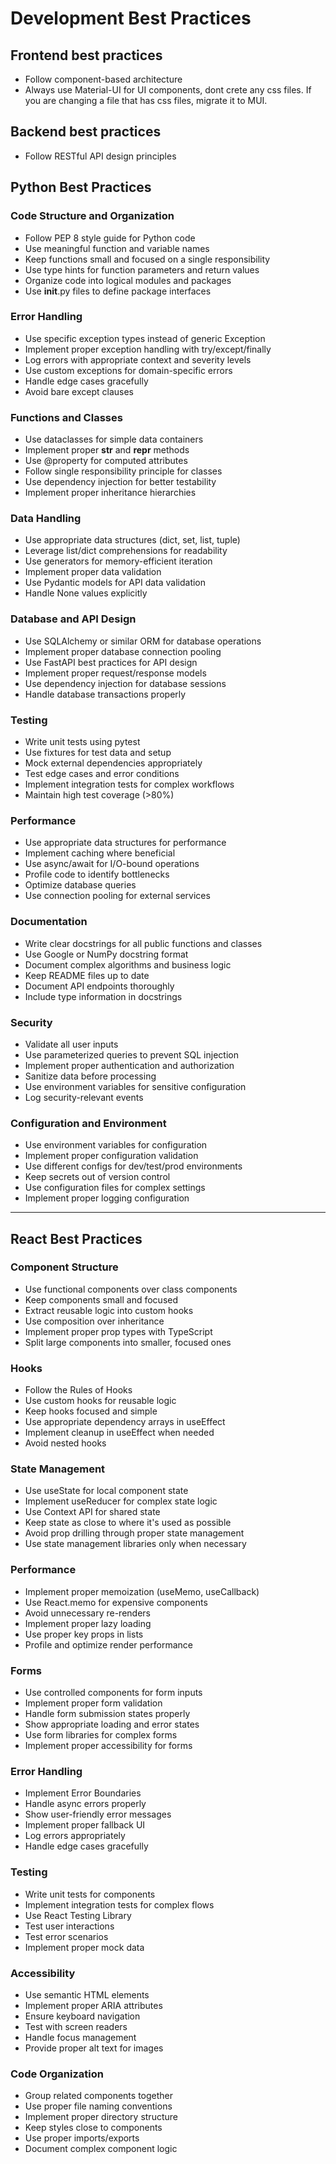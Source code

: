 # Development Best Practices
    
## Frontend best practices
- Follow component-based architecture
- Always use Material-UI for UI components, dont crete any css files. If you are changing a file that has css files, migrate it to MUI.

## Backend best practices
- Follow RESTful API design principles

## Python Best Practices

### Code Structure and Organization
- Follow PEP 8 style guide for Python code
- Use meaningful function and variable names
- Keep functions small and focused on a single responsibility
- Use type hints for function parameters and return values
- Organize code into logical modules and packages
- Use __init__.py files to define package interfaces

### Error Handling
- Use specific exception types instead of generic Exception
- Implement proper exception handling with try/except/finally
- Log errors with appropriate context and severity levels
- Use custom exceptions for domain-specific errors
- Handle edge cases gracefully
- Avoid bare except clauses

### Functions and Classes
- Use dataclasses for simple data containers
- Implement proper __str__ and __repr__ methods
- Use @property for computed attributes
- Follow single responsibility principle for classes
- Use dependency injection for better testability
- Implement proper inheritance hierarchies

### Data Handling
- Use appropriate data structures (dict, set, list, tuple)
- Leverage list/dict comprehensions for readability
- Use generators for memory-efficient iteration
- Implement proper data validation
- Use Pydantic models for API data validation
- Handle None values explicitly

### Database and API Design
- Use SQLAlchemy or similar ORM for database operations
- Implement proper database connection pooling
- Use FastAPI best practices for API design
- Implement proper request/response models
- Use dependency injection for database sessions
- Handle database transactions properly

### Testing
- Write unit tests using pytest
- Use fixtures for test data and setup
- Mock external dependencies appropriately
- Test edge cases and error conditions
- Implement integration tests for complex workflows
- Maintain high test coverage (>80%)

### Performance
- Use appropriate data structures for performance
- Implement caching where beneficial
- Use async/await for I/O-bound operations
- Profile code to identify bottlenecks
- Optimize database queries
- Use connection pooling for external services

### Documentation
- Write clear docstrings for all public functions and classes
- Use Google or NumPy docstring format
- Document complex algorithms and business logic
- Keep README files up to date
- Document API endpoints thoroughly
- Include type information in docstrings

### Security
- Validate all user inputs
- Use parameterized queries to prevent SQL injection
- Implement proper authentication and authorization
- Sanitize data before processing
- Use environment variables for sensitive configuration
- Log security-relevant events

### Configuration and Environment
- Use environment variables for configuration
- Implement proper configuration validation
- Use different configs for dev/test/prod environments
- Keep secrets out of version control
- Use configuration files for complex settings
- Implement proper logging configuration

---

## React Best Practices

### Component Structure
- Use functional components over class components
- Keep components small and focused
- Extract reusable logic into custom hooks
- Use composition over inheritance
- Implement proper prop types with TypeScript
- Split large components into smaller, focused ones

### Hooks
- Follow the Rules of Hooks
- Use custom hooks for reusable logic
- Keep hooks focused and simple
- Use appropriate dependency arrays in useEffect
- Implement cleanup in useEffect when needed
- Avoid nested hooks

### State Management
- Use useState for local component state
- Implement useReducer for complex state logic
- Use Context API for shared state
- Keep state as close to where it's used as possible
- Avoid prop drilling through proper state management
- Use state management libraries only when necessary

### Performance
- Implement proper memoization (useMemo, useCallback)
- Use React.memo for expensive components
- Avoid unnecessary re-renders
- Implement proper lazy loading
- Use proper key props in lists
- Profile and optimize render performance

### Forms
- Use controlled components for form inputs
- Implement proper form validation
- Handle form submission states properly
- Show appropriate loading and error states
- Use form libraries for complex forms
- Implement proper accessibility for forms

### Error Handling
- Implement Error Boundaries
- Handle async errors properly
- Show user-friendly error messages
- Implement proper fallback UI
- Log errors appropriately
- Handle edge cases gracefully

### Testing
- Write unit tests for components
- Implement integration tests for complex flows
- Use React Testing Library
- Test user interactions
- Test error scenarios
- Implement proper mock data

### Accessibility
- Use semantic HTML elements
- Implement proper ARIA attributes
- Ensure keyboard navigation
- Test with screen readers
- Handle focus management
- Provide proper alt text for images

### Code Organization
- Group related components together
- Use proper file naming conventions
- Implement proper directory structure
- Keep styles close to components
- Use proper imports/exports
- Document complex component logic 
